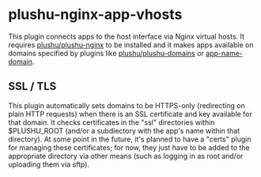 # plushu-nginx-app-vhosts

This plugin connects apps to the host interface via Nginx virtual hosts. It
requires [plushu/plushu-nginx][] to be installed and it makes apps available
on domains specified by plugins like [plushu/plushu-domains][] or
[app-name-domain][plushu/plushu-app-name-domain].

[plushu/plushu-nginx]: https://github.com/plushu/plushu-nginx
[plushu/plushu-domains]: https://github.com/plushu/plushu-domains
[plushu/plushu-app-name-domain]: https://github.com/plushu/plushu-app-name-domain

## SSL / TLS

This plugin automatically sets domains to be HTTPS-only (redirecting on plain
HTTP requests) when there is an SSL certificate and key available for that
domain. It checks certificates in the "ssl" directories within $PLUSHU_ROOT
(and/or a subdiectory with the app's name within that directory). At some point
in the future, it's planned to have a "certs" plugin for managing these
certificates; for now, they just have to be added to the appropriate directory
via other means (such as logging in as root and/or uploading them via sftp).
